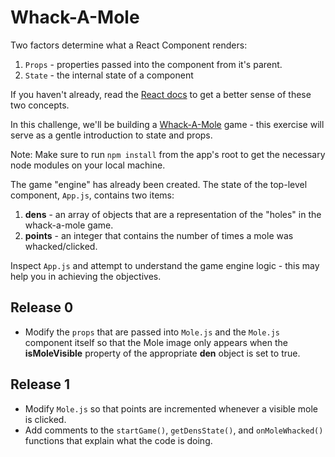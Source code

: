 Whack-A-Mole
===================
Two factors determine what a React Component renders:
  1. `Props` - properties passed into the component from it's parent.
  2. `State` - the internal state of a component

If you haven't already, read the [React docs](https://facebook.github.io/react/docs/hello-world.html) to get a better sense of these two concepts.

In this challenge, we'll be building a [Whack-A-Mole](https://en.wikipedia.org/wiki/Whac-A-Mole) game - this exercise will serve as a gentle introduction to state and props.

Note: Make sure to run `npm install` from the app's root to get the necessary node modules on your local machine.

The game "engine" has already been created.  The state of the top-level component, `App.js`, contains two items:
  1. **dens** - an array of objects that are a representation of the "holes" in the whack-a-mole game.
  2. **points** - an integer that contains the number of times a mole was whacked/clicked.

Inspect `App.js` and attempt to understand the game engine logic - this may help you in achieving the objectives.

Release 0
-------------
* Modify the `props` that are passed into `Mole.js` and the `Mole.js` component itself so that the Mole image only appears when the **isMoleVisible** property of the appropriate **den** object is set to true.

Release 1
-------------
* Modify `Mole.js` so that points are incremented whenever a visible mole is clicked.
* Add comments to the `startGame()`, `getDensState()`, and `onMoleWhacked()` functions that explain what the code is doing.


